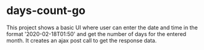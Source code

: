 # days-count-go
This project shows a basic UI where user can enter the date and time in the format '2020-02-18T01:50' and get the number of days for the entered month. It creates an ajax post call to get the response data.
